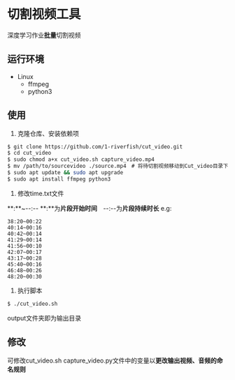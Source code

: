 # 切割视频工具

深度学习作业**批量**切割视频

## 运行环境

- Linux
  - ffmpeg
  - python3

## 使用

1. 克隆仓库、安装依赖项

```bash
$ git clone https://github.com/1-riverfish/cut_video.git
$ cd cut_video
$ sudo chmod a+x cut_video.sh capture_video.mp4
$ mv /path/to/sourcevideo ./source.mp4　# 将待切割视频移动到Cut_video目录下并更名为source.mp4
$ sudo apt update && sudo apt upgrade
$ sudo apt install ffmpeg python3

```

1. 修改time.txt文件

\*\*:\*\*~--:--
\*\*:\*\*为**片段开始时间**　--:--为**片段持续时长**
e.g:

```
38:20~00:22
40:14~00:16
40:42~00:14
41:29~00:14
41:56~00:10
42:07~00:17
43:17~00:28
45:40~00:16
46:48~00:26
48:20~00:30

```

1. 执行脚本

```bash
$ ./cut_video.sh

```

output文件夹即为输出目录

## 修改

可修改cut_video.sh capture_video.py文件中的变量以**更改输出视频、音频的命名规则**

